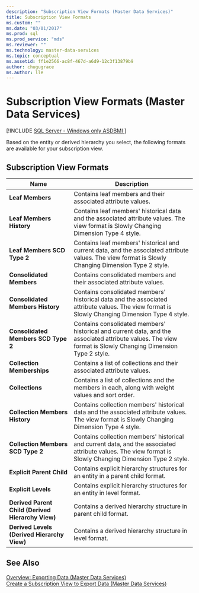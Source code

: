 ```yaml
---
description: "Subscription View Formats (Master Data Services)"
title: Subscription View Formats
ms.custom: ""
ms.date: "03/01/2017"
ms.prod: sql
ms.prod_service: "mds"
ms.reviewer: ""
ms.technology: master-data-services
ms.topic: conceptual
ms.assetid: ff1e2566-ac8f-467d-a6d9-12c3f13879b9
author: chugugrace 
ms.author: lle
---
```

# Subscription View Formats (Master Data Services)

[!INCLUDE [SQL Server - Windows only ASDBMI  ](../includes/applies-to-version/sql-windows-only-asdbmi.md)]

  Based on the entity or derived hierarchy you select, the following formats are available for your subscription view.  
  
## Subscription View Formats  
  
|Name|Description|  
|----------|-----------------|  
|**Leaf Members**|Contains leaf members and their associated attribute values.|  
|**Leaf Members History**|Contains leaf members' historical data and the associated attribute values. The view format is Slowly Changing Dimension Type 4 style.|  
|**Leaf Members SCD Type 2**|Contains leaf members' historical and current data, and the associated attribute values. The view format is Slowly Changing Dimension Type 2 style.|  
|**Consolidated Members**|Contains consolidated members and their associated attribute values.|  
|**Consolidated Members History**|Contains consolidated members' historical data and the associated attribute values. The view format is Slowly Changing Dimension Type 4 style.|  
|**Consolidated Members SCD Type 2**|Contains consolidated members' historical and current data, and the associated attribute values. The view format is Slowly Changing Dimension Type 2 style.|  
|**Collection Memberships**|Contains a list of collections and their associated attribute values.|  
|**Collections**|Contains a list of collections and the members in each, along with weight values and sort order.|  
|**Collection Members History**|Contains collection members' historical data and the associated attribute values. The view format is Slowly Changing Dimension Type 4 style.|  
|**Collection Members SCD Type 2**|Contains collection members' historical and current data, and the associated attribute values. The view format is Slowly Changing Dimension Type 2 style.|  
|**Explicit Parent Child**|Contains explicit hierarchy structures for an entity in a parent child format.|  
|**Explicit Levels**|Contains explicit hierarchy structures for an entity in level format.|  
|**Derived Parent Child (Derived Hierarchy View)**|Contains a derived hierarchy structure in parent child format.|  
|**Derived Levels (Derived Hierarchy View)**|Contains a derived hierarchy structure in level format.|  
  
## See Also  
 [Overview: Exporting Data &#40;Master Data Services&#41;](../master-data-services/overview-exporting-data-master-data-services.md)   
 [Create a Subscription View to Export Data &#40;Master Data Services&#41;](../master-data-services/create-a-subscription-view-to-export-data-master-data-services.md)  
  
  
